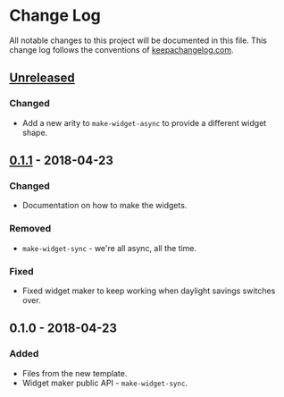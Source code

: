 # Change Log
All notable changes to this project will be documented in this file. This change log follows the conventions of [keepachangelog.com](http://keepachangelog.com/).

## [Unreleased]
### Changed
- Add a new arity to `make-widget-async` to provide a different widget shape.

## [0.1.1] - 2018-04-23
### Changed
- Documentation on how to make the widgets.

### Removed
- `make-widget-sync` - we're all async, all the time.

### Fixed
- Fixed widget maker to keep working when daylight savings switches over.

## 0.1.0 - 2018-04-23
### Added
- Files from the new template.
- Widget maker public API - `make-widget-sync`.

[Unreleased]: https://github.com/your-name/helloworld/compare/0.1.1...HEAD
[0.1.1]: https://github.com/your-name/helloworld/compare/0.1.0...0.1.1
